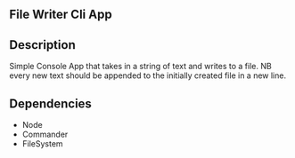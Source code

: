 ##  File Writer Cli App

## Description
Simple Console App that takes in a string of text and writes to a file. NB every new text should be appended to the initially created file in a new line.

## Dependencies
- Node
- Commander
- FileSystem
